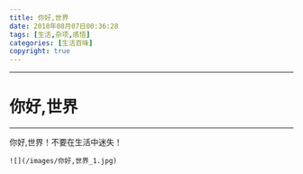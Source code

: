 ```yaml
---
title: 你好,世界
date: 2018年08月07日00:36:28
tags: [生活,杂项,感悟]
categories: [生活百味]
copyright: true
---
```

----
# 你好,世界
----

你好,世界！不要在生活中迷失！

```
![](/images/你好,世界_1.jpg)
```

